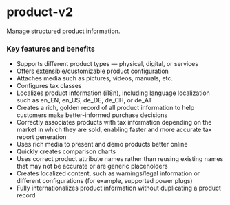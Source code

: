# product-v2

Manage structured product information.

### Key features and benefits
* Supports different product types — physical, digital, or services  
* Offers extensible/customizable product configuration  
* Attaches media such as pictures, videos, manuals, etc.  
* Configures tax classes  
* Localizes product information (i18n), including language localization such as en_EN, en_US, de_DE, de_CH, or de_AT  
* Creates a rich, golden record of all product information to help customers make better-informed purchase decisions  
* Correctly associates products with tax information depending on the market in which they are sold, enabling faster and more accurate tax report generation  
* Uses rich media to present and demo products better online  
* Quickly creates comparison charts  
* Uses correct product attribute names rather than reusing existing names that may not be accurate or are generic placeholders  
* Creates localized content, such as warnings/legal information or different configurations (for example, supported power plugs)  
* Fully internationalizes product information without duplicating a product record  
